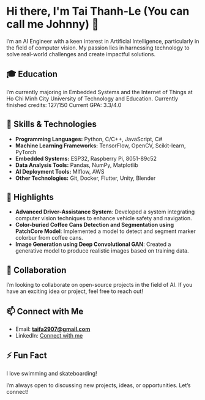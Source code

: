# Hi there, I'm Tai Thanh-Le (You can call me Johnny) 👋

I’m an AI Engineer with a keen interest in Artificial Intelligence, particularly in the field of computer vision. My passion lies in harnessing technology to solve real-world challenges and create impactful solutions.

## 🎓 Education
I’m currently majoring in Embedded Systems and the Internet of Things at Ho Chi Minh City University of Technology and Education.
Currently finished credits: 127/150
Current GPA: 3.3/4.0

## 🔧 Skills & Technologies
- **Programming Languages:** Python, C/C++, JavaScript, C# 
- **Machine Learning Frameworks:** TensorFlow, OpenCV, Scikit-learn, PyTorch
- **Embedded Systems:** ESP32, Raspberry Pi, 8051-89c52
- **Data Analysis Tools:** Pandas, NumPy, Matplotlib
- **AI Deployment Tools:** Mlflow, AWS
- **Other Technologies:** Git, Docker, Flutter, Unity, Blender

## 🌟 Highlights
- **Advanced Driver-Assistance System**: Developed a system integrating computer vision techniques to enhance vehicle safety and navigation.
- **Color-buried Coffee Cans Detection and Segmentation using PatchCore Model**: Implemented a model to detect and segment marker colorbur from coffee cans.
- **Image Generation using Deep Convolutional GAN**: Created a generative model to produce realistic images based on training data.

## 💞 Collaboration
I’m looking to collaborate on open-source projects in the field of AI. If you have an exciting idea or project, feel free to reach out!

## 📫 Connect with Me
- Email: **[taifa2907@gmail.com](mailto:taifa2907@gmail.com)**
- LinkedIn: [Connect with me](https://www.linkedin.com/in/l%C3%AA-th%C3%A0nh-t%C3%A0i-519a1828b/)

## ⚡ Fun Fact
I love swimming and skateboarding!

I’m always open to discussing new projects, ideas, or opportunities. Let’s connect!
